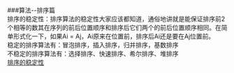 ###算法--排序篇   
排序的稳定性：排序算法的稳定性大家应该都知道，通俗地讲就是能保证排序前2个相等的数其在序列的前后位置顺序和排序后它们两个的前后位置顺序相同。在简单形式化一下，如果Ai = Aj，Ai原来在位置前，排序后Ai还是要在Aj位置前。   
稳定的排序算法有：冒泡排序，插入排序，归并排序，基数排序  
不稳定的排序算法有：选择排序、快速排序、希尔排序、堆排序  
[排序的稳定性](http://www.cnblogs.com/codingmylife/archive/2012/10/21/2732980.html)  
